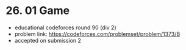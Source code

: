 # 26. 01 Game

* educational codeforces round 90 (div 2)
* problem link: https://codeforces.com/problemset/problem/1373/B
* accepted on submission 2